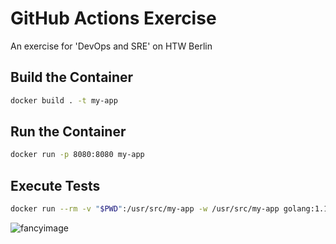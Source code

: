 # GitHub Actions Exercise

An exercise for 'DevOps and SRE' on HTW Berlin

## Build the Container

```bash
docker build . -t my-app
```

## Run the Container

```bash
docker run -p 8080:8080 my-app
```

## Execute Tests

```bash
docker run --rm -v "$PWD":/usr/src/my-app -w /usr/src/my-app golang:1.13 go test -v
```

![fancyimage](https://user-images.githubusercontent.com/47228718/141508322-601c96f7-6623-4c0b-a184-2156ded92b77.png)
